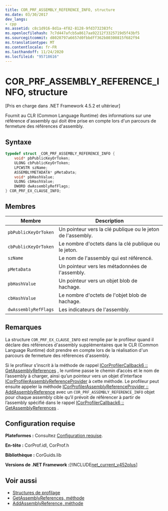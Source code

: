 ```yaml
---
title: COR_PRF_ASSEMBLY_REFERENCE_INFO, structure
ms.date: 03/30/2017
dev_langs:
- cpp
ms.assetid: c8c1d916-8d1a-4f82-8128-9fd3732383fc
ms.openlocfilehash: 7c7d447afcb5a8617aa92212f3325719d5f43bf5
ms.sourcegitcommit: d8020797a6657d0fbbdff362b80300815f682f94
ms.translationtype: MT
ms.contentlocale: fr-FR
ms.lasthandoff: 11/24/2020
ms.locfileid: "95718616"
---
```

# <a name="cor_prf_assembly_reference_info-structure"></a>COR_PRF_ASSEMBLY_REFERENCE_INFO, structure

[Pris en charge dans .NET Framework 4.5.2 et ultérieur]  
  
 Fournit au CLR (Common Language Runtime) des informations sur une référence d'assembly qui doit être prise en compte lors d'un parcours de fermeture des références d'assembly.  
  
## <a name="syntax"></a>Syntaxe  
  
```cpp  
typedef struct _COR_PRF_ASSEMBLY_REFERENCE_INFO {  
    void* pbPublicKeyOrToken;  
    ULONG cbPublicKeyOrToken;  
    LPCWSTR szName;  
    ASSEMBLYMETADATA* pMetaData;  
    void* pbHashValue;  
    ULONG cbHashValue;  
    DWORD dwAssemblyRefFlags;  
} COR_PRF_EX_CLAUSE_INFO;  
```  
  
## <a name="members"></a>Membres  
  
|Membre|Description|  
|------------|-----------------|  
|`pbPublicKeyOrToken`|Un pointeur vers la clé publique ou le jeton de l'assembly.|  
|`cbPublicKeyOrToken`|Le nombre d'octets dans la clé publique ou le jeton.|  
|`szName`|Le nom de l'assembly qui est référencé.|  
|`pMetaData`|Un pointeur vers les métadonnées de l'assembly.|  
|`pbHashValue`|Un pointeur vers un objet blob de hachage.|  
|`cbHashValue`|Le nombre d'octets de l'objet blob de hachage.|  
|`dwAssemblyRefFlags`|Les indicateurs de l'assembly.|  
  
## <a name="remarks"></a>Remarques  

 La structure `COR_PRF_EX_CLAUSE_INFO` est remplie par le profileur quand il déclare des références d'assembly supplémentaires que le CLR (Common Language Runtime) doit prendre en compte lors de la réalisation d'un parcours de fermeture des références d'assembly.  
  
 Si le profileur s’inscrit à la méthode de rappel [ICorProfilerCallback6 :: GetAssemblyReferences](icorprofilercallback6-getassemblyreferences-method.md) , le runtime passe le chemin d’accès et le nom de l’assembly à charger, ainsi qu’un pointeur vers un objet d’interface [ICorProfilerAssemblyReferenceProvider](icorprofilerassemblyreferenceprovider-interface.md) à cette méthode. Le profileur peut ensuite appeler la méthode [ICorProfilerAssemblyReferenceProvider :: AddAssemblyReference](icorprofilerassemblyreferenceprovider-addassemblyreference-method.md) avec un `COR_PRF_ASSEMBLY_REFERENCE_INFO` objet pour chaque assembly cible qu’il prévoit de référencer à partir de l’assembly spécifié dans le rappel [ICorProfilerCallback6 :: GetAssemblyReferences](icorprofilercallback6-getassemblyreferences-method.md) .  
  
## <a name="requirements"></a>Configuration requise  

 **Plateformes :** Consultez [Configuration requise](../../get-started/system-requirements.md).  
  
 **En-tête :** CorProf.idl, CorProf.h  
  
 **Bibliothèque :** CorGuids.lib  
  
 **Versions de .NET Framework :**[!INCLUDE[net_current_v452plus](../../../../includes/net-current-v452plus-md.md)]  
  
## <a name="see-also"></a>Voir aussi

- [Structures de profilage](profiling-structures.md)
- [GetAssemblyReferences, méthode](icorprofilercallback6-getassemblyreferences-method.md)
- [AddAssemblyReference, méthode](icorprofilerassemblyreferenceprovider-addassemblyreference-method.md)
